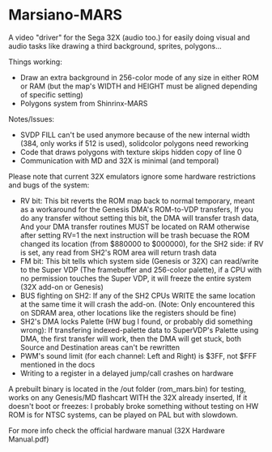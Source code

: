 # Marsiano-MARS
A video "driver" for the Sega 32X (audio too.) for easily doing visual and audio tasks like drawing a third background, sprites, polygons...

Things working:
- Draw an extra background in 256-color mode of any size in either ROM or RAM (but the map's WIDTH and HEIGHT must be aligned depending of specific setting)
- Polygons system from Shinrinx-MARS

Notes/Issues:
- SVDP FILL can't be used anymore because of the new internal width (384, only works if 512 is used), solidcolor polygons need reworking
- Code that draws polygons with texture skips hidden copy of line 0
- Communication with MD and 32X is minimal (and temporal)


Please note that current 32X emulators ignore some hardware restrictions and bugs of the system:
- RV bit: This bit reverts the ROM map back to normal temporary, meant as a workaround for the Genesis DMA's ROM-to-VDP transfers, If you do any transfer without setting this bit, the DMA will transfer trash data, And your DMA transfer routines MUST be located on RAM otherwise after setting RV=1 the next instruction will be trash becuase the ROM changed its location (from $880000 to $000000), for the SH2 side: if RV is set, any read from SH2's ROM area will return trash data
- FM bit: This bit tells which system side (Genesis or 32X) can read/write to the Super VDP (The framebuffer and 256-color palette), if a CPU with no permission touches the Super VDP, it will freeze the entire system (32X add-on or Genesis)
- BUS fighting on SH2: If any of the SH2 CPUs WRITE the same location at the same time it will crash the add-on. (Note: Only encountered this on SDRAM area, other locations like the registers should be fine)
- SH2's DMA locks Palette (HW bug I found, or probably did something wrong): If transfering indexed-palette data to SuperVDP's Palette using DMA, the first transfer will work, then the DMA will get stuck, both Source and Destination areas can't be rewritten
- PWM's sound limit (for each channel: Left and Right) is $3FF, not $FFF mentioned in the docs
- Writing to a register in a delayed jump/call crashes on hardware

A prebuilt binary is located in the /out folder (rom_mars.bin) for testing, works on any Genesis/MD flashcart WITH the 32X already inserted, If it doesn't boot or freezes: I probably broke something without testing on HW
ROM is for NTSC systems, can be played on PAL but with slowdown.

For more info check the official hardware manual (32X Hardware Manual.pdf)

